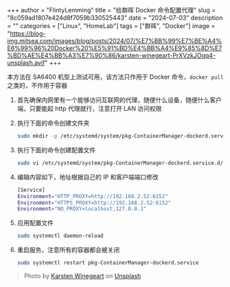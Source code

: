 +++
author = "FlintyLemming"
title = "给群晖 Docker 命令配置代理"
slug = "8c059ad1807e424d8f7059b330525443"
date = "2024-07-03"
description = ""
categories = ["Linux", "HomeLab"]
tags = ["群晖", "Docker"]
image = "https://blog-img.mitsea.com/images/blog/posts/2024/07/%E7%BB%99%E7%BE%A4%E6%99%96%20Docker%20%E5%91%BD%E4%BB%A4%E9%85%8D%E7%BD%AE%E4%BB%A3%E7%90%86/karsten-winegeart-PrXVzkJOqq4-unsplash.avif"
+++

本方法在 SA6400 机型上测试可用，该方法只作用于 Docker 命令，`docker pull` 之类的，不作用于容器

1. 首先确保内网里有一个能够访问互联网的代理，随便什么设备，随便什么客户端，只要能起 http 代理就行，注意打开 LAN 访问权限

2. 执行下面的命令创建文件夹

    ```bash
    sudo mkdir -p /etc/systemd/system/pkg-ContainerManager-dockerd.service.d
    ```
3. 执行下面的命令创建配置文件

    ```bash
    sudo vi /etc/systemd/system/pkg-ContainerManager-dockerd.service.d/http-proxy.conf
    ```
4. 编辑内容如下，地址根据自己的 IP 和客户端端口修改

    ```bash
    [Service]
    Environment="HTTP_PROXY=http://192.168.2.52:6152"
    Environment="HTTPS_PROXY=http://192.168.2.52:6152"
    Environment="NO_PROXY=localhost,127.0.0.1"
    ```
5. 应用配置文件

    ```bash
    sudo systemctl daemon-reload
    ```
6. 重启服务，注意所有的容器都会被关闭

    ```bash
    sudo systemctl restart pkg-ContainerManager-dockerd.service
    ```

> Photo by [Karsten Winegeart](https://unsplash.com/@karsten116?utm_content=creditCopyText&utm_medium=referral&utm_source=unsplash) on [Unsplash](https://unsplash.com/photos/an-aerial-view-of-a-mountain-valley-with-a-river-running-through-it-PrXVzkJOqq4?utm_content=creditCopyText&utm_medium=referral&utm_source=unsplash)
  
